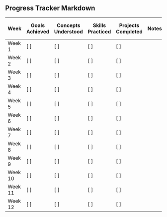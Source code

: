 ## Progress Tracker Markdown

| Week | Goals Achieved | Concepts Understood | Skills Practiced | Projects Completed | Notes/Challenges | Status (Not Started/In Progress/Completed) |
| ----- | ----- | ----- | ----- | ----- | ----- | ----- |
| Week 1 | \[ \] | \[ \] | \[ \] | \[ \] |  | Not Started |
| Week 2 | \[ \] | \[ \] | \[ \] | \[ \] |  | Not Started |
| Week 3 | \[ \] | \[ \] | \[ \] | \[ \] |  | Not Started |
| Week 4 | \[ \] | \[ \] | \[ \] | \[ \] |  | Not Started |
| Week 5 | \[ \] | \[ \] | \[ \] | \[ \] |  | Not Started |
| Week 6 | \[ \] | \[ \] | \[ \] | \[ \] |  | Not Started |
| Week 7 | \[ \] | \[ \] | \[ \] | \[ \] |  | Not Started |
| Week 8 | \[ \] | \[ \] | \[ \] | \[ \] |  | Not Started |
| Week 9 | \[ \] | \[ \] | \[ \] | \[ \] |  | Not Started |
| Week 10 | \[ \] | \[ \] | \[ \] | \[ \] |  | Not Started |
| Week 11 | \[ \] | \[ \] | \[ \] | \[ \] |  | Not Started |
| Week 12 | \[ \] | \[ \] | \[ \] | \[ \] |  | Not Started |